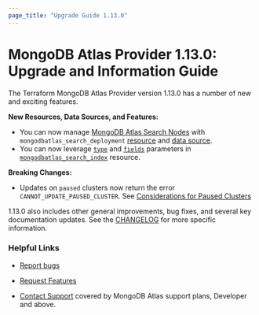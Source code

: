 ```yaml
---
page_title: "Upgrade Guide 1.13.0"
---
```


# MongoDB Atlas Provider 1.13.0: Upgrade and Information Guide

The Terraform MongoDB Atlas Provider version 1.13.0 has a number of new and exciting features.

**New Resources, Data Sources, and Features:**
- You can now manage [MongoDB Atlas Search Nodes](https://www.mongodb.com/docs/atlas/atlas-search/atlas-search-overview/#search-nodes-architecture) with `mongodbatlas_search_deployment` [resource](https://registry.terraform.io/providers/mongodb/mongodbatlas/latest/docs/resources/search_deployment) and [data source](https://registry.terraform.io/providers/mongodb/mongodbatlas/latest/docs/data-sources/search_deployment).
- You can now leverage [`type`](https://www.mongodb.com/docs/atlas/reference/api-resources-spec/v2/#tag/Atlas-Search/operation/createAtlasSearchIndex) and [`fields`](https://www.mongodb.com/docs/atlas/reference/api-resources-spec/v2/#tag/Atlas-Search/operation/createAtlasSearchIndex) parameters in [`mongodbatlas_search_index`](https://registry.terraform.io/providers/mongodb/mongodbatlas/latest/docs/resources/search_index) resource.


**Breaking Changes:**   
- Updates on `paused` clusters now return the error `CANNOT_UPDATE_PAUSED_CLUSTER`. See [Considerations for Paused Clusters](https://www.mongodb.com/docs/atlas/pause-terminate-cluster/#considerations-for-paused-clusters)


1.13.0 also includes other general improvements, bug fixes, and several key documentation updates. See the [CHANGELOG](https://github.com/mongodb/terraform-provider-mongodbatlas/blob/master/CHANGELOG.md) for more specific information.


### Helpful Links

* [Report bugs](https://github.com/mongodb/terraform-provider-mongodbatlas/issues)

* [Request Features](https://feedback.mongodb.com/forums/924145-atlas?category_id=370723)

* [Contact Support](https://docs.atlas.mongodb.com/support/) covered by MongoDB Atlas support plans, Developer and above.
